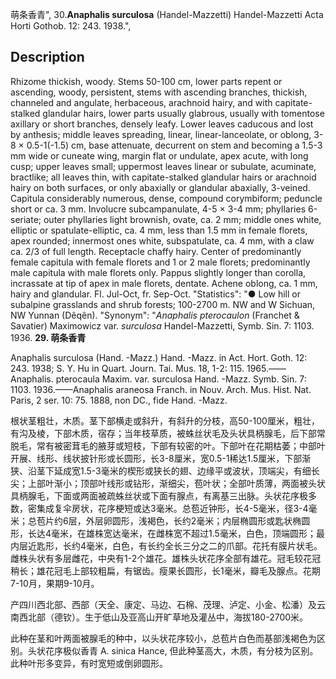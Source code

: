 萌条香青",
30.**Anaphalis surculosa** (Handel-Mazzetti) Handel-Mazzetti Acta Horti Gothob. 12: 243. 1938.",

## Description
Rhizome thickish, woody. Stems 50-100 cm, lower parts repent or ascending, woody, persistent, stems with ascending branches, thickish, channeled and angulate, herbaceous, arachnoid hairy, and with capitate-stalked glandular hairs, lower parts usually glabrous, usually with tomentose axillary or short branches, densely leafy. Lower leaves caducous and lost by anthesis; middle leaves spreading, linear, linear-lanceolate, or oblong, 3-8 × 0.5-1(-1.5) cm, base attenuate, decurrent on stem and becoming a 1.5-3 mm wide or cuneate wing, margin flat or undulate, apex acute, with long cusp; upper leaves small; uppermost leaves linear or subulate, acuminate, bractlike; all leaves thin, with capitate-stalked glandular hairs or arachnoid hairy on both surfaces, or only abaxially or glandular abaxially, 3-veined. Capitula considerably numerous, dense, compound corymbiform; peduncle short or ca. 3 mm. Involucre subcampanulate, 4-5 × 3-4 mm; phyllaries 6-seriate; outer phyllaries light brownish, ovate, ca. 2 mm; middle ones white, elliptic or spatulate-elliptic, ca. 4 mm, less than 1.5 mm in female florets, apex rounded; innermost ones white, subspatulate, ca. 4 mm, with a claw ca. 2/3 of full length. Receptacle chaffy hairy. Center of predominantly female capitula with female florets and 1 or 2 male florets; predominantly male capitula with male florets only. Pappus slightly longer than corolla, incrassate at tip of apex in male florets, dentate. Achene oblong, ca. 1 mm, hairy and glandular. Fl. Jul-Oct, fr. Sep-Oct.
  "Statistics": "● Low hill or subalpine grasslands and shrub forests; 100-2700 m. NW and W Sichuan, NW Yunnan (Dêqên).
  "Synonym": "*Anaphalis pterocaulon* (Franchet &amp; Savatier) Maximowicz var. *surculosa* Handel-Mazzetti, Symb. Sin. 7: 1103. 1936.
**29. 萌条香青**

Anaphalis surculosa (Hand. -Mazz.) Hand. -Mazz. in Act. Hort. Goth. 12: 243. 1938; S. Y. Hu in Quart. Journ. Tai. Mus. 18, 1-2: 115. 1965.——Anaphalis. pterocaula Maxim. var. surculosa Hand. -Mazz. Symb. Sin. 7: 1103. 1936.——Anaphalis araneosa Franch. in Nouv. Arch. Mus. Hist. Nat. Paris, 2 ser. 10: 75. 1888, non DC., fide Hand. -Mazz.

根状茎粗壮，木质。茎下部横走或斜升，有斜升的分枝，高50-100厘米，粗壮，有沟及棱，下部木质，宿存；当年枝草质，被蛛丝状毛及头状具柄腺毛，后下部常脱毛，常有被密茸毛的腋芽或短枝，下部有较密的叶。下部叶在花期枯萎；中部叶开展、线形、线状披针形或长圆形，长3-8厘米，宽0.5-1稀达1.5厘米，下部渐狭、沿茎下延成宽1.5-3毫米的楔形或狭长的翅、边缘平或波状，顶端尖，有细长尖；上部叶渐小；顶部叶线形或钻形，渐细尖，苞叶状；全部叶质薄，两面被头状具柄腺毛，下面或两面被疏蛛丝状或下面有腺点，有离基三出脉。头状花序极多数，密集成复伞房状，花序梗短或达3毫米。总苞近钟形，长4-5毫米，径3-4毫米；总苞片约6层，外层卵圆形，浅褐色，长约2毫米；内层椭圆形或匙状椭圆形，长达4毫米，在雄株宽达毫米，在雌株宽不超过1.5毫米，白色，顶端圆形；最内层近匙形，长约4毫米，白色，有长约全长三分之二的爪部。花托有膜片状毛。雌株头状有多层雌花，中央有1-2个雄花。雄株头状花序全部有雄花。冠毛较花冠稍长；雄花冠毛上部较粗扁，有锯齿。瘦果长圆形，长1毫米，瓣毛及腺点。花期7-10月，果期9-10月。

产四川西北部、西部（天全、康定、马边、石棉、茂理、泸定、小金、松潘）及云南西北部（德钦）。生于低山及亚高山开旷草地及灌丛中，海拔180-2700米。

此种在茎和叶两面被腺毛的种中，以头状花序较小，总苞片白色而基部浅褐色为区别。头状花序极似香青 A. sinica Hance, 但此种茎高大，木质，有分枝为区别。此种叶形多变异，有时宽短或倒卵圆形。
